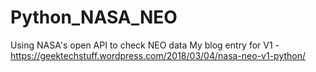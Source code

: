 # Python_NASA_NEO
Using NASA's open API to check NEO data
My blog entry for V1 - https://geektechstuff.wordpress.com/2018/03/04/nasa-neo-v1-python/
